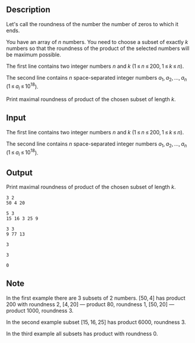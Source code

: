 ## Description

<div><p>Let's call the <span class="tex-font-style-it">roundness</span> of the number the number of zeros to which it ends.</p><p>You have an array of <span class="tex-span"><i>n</i></span> numbers. You need to choose a subset of exactly <span class="tex-span"><i>k</i></span> numbers so that the <span class="tex-font-style-it">roundness</span> of the product of the selected numbers will be maximum possible.</p></div><div class="input-specification"><p>The first line contains two integer numbers <span class="tex-span"><i>n</i></span> and <span class="tex-span"><i>k</i></span> (<span class="tex-span">1 ≤ <i>n</i> ≤ 200, 1 ≤ <i>k</i> ≤ <i>n</i></span>).</p><p>The second line contains <span class="tex-span"><i>n</i></span> space-separated integer numbers <span class="tex-span"><i>a</i><sub class="lower-index">1</sub>, <i>a</i><sub class="lower-index">2</sub>, ..., <i>a</i><sub class="lower-index"><i>n</i></sub></span> (<span class="tex-span">1 ≤ <i>a</i><sub class="lower-index"><i>i</i></sub> ≤ 10<sup class="upper-index">18</sup></span>).</p></div><div class="output-specification"><p>Print maximal roundness of product of the chosen subset of length <span class="tex-span"><i>k</i></span>.</p></div>

## Input

<p>The first line contains two integer numbers <span class="tex-span"><i>n</i></span> and <span class="tex-span"><i>k</i></span> (<span class="tex-span">1 ≤ <i>n</i> ≤ 200, 1 ≤ <i>k</i> ≤ <i>n</i></span>).</p><p>The second line contains <span class="tex-span"><i>n</i></span> space-separated integer numbers <span class="tex-span"><i>a</i><sub class="lower-index">1</sub>, <i>a</i><sub class="lower-index">2</sub>, ..., <i>a</i><sub class="lower-index"><i>n</i></sub></span> (<span class="tex-span">1 ≤ <i>a</i><sub class="lower-index"><i>i</i></sub> ≤ 10<sup class="upper-index">18</sup></span>).</p>

## Output

<p>Print maximal roundness of product of the chosen subset of length <span class="tex-span"><i>k</i></span>.</p>





```input1
3 2
50 4 20

```




```input2
5 3
15 16 3 25 9

```




```input3
3 3
9 77 13

```




```output1
3

```




```output2
3

```




```output3
0

```



## Note

<p>In the first example there are <span class="tex-font-style-tt">3</span> subsets of <span class="tex-font-style-tt">2</span> numbers. <span class="tex-span">[50, 4]</span> has product <span class="tex-font-style-tt">200</span> with <span class="tex-font-style-it">roundness</span> <span class="tex-font-style-tt">2</span>, <span class="tex-span">[4, 20]</span> — product <span class="tex-font-style-tt">80</span>, <span class="tex-font-style-it">roundness</span> <span class="tex-font-style-tt">1</span>, <span class="tex-span">[50, 20]</span> — product <span class="tex-font-style-tt">1000</span>, <span class="tex-font-style-it">roundness</span> <span class="tex-font-style-tt">3</span>.</p><p>In the second example subset <span class="tex-span">[15, 16, 25]</span> has product <span class="tex-font-style-tt">6000</span>, <span class="tex-font-style-it">roundness</span> <span class="tex-font-style-tt">3</span>.</p><p>In the third example all subsets has product with <span class="tex-font-style-it">roundness</span> <span class="tex-font-style-tt">0</span>.</p>
